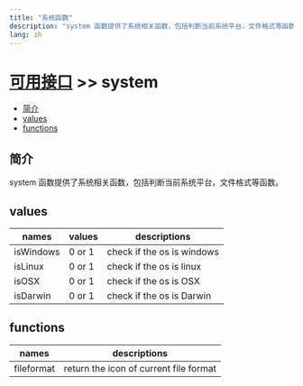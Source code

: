 ```yaml
---
title: "系统函数"
description: "system 函数提供了系统相关函数，包括判断当前系统平台，文件格式等函数。"
lang: zh
---
```


# [可用接口](../) >> system

<!-- vim-markdown-toc GFM -->

- [简介](#简介)
- [values](#values)
- [functions](#functions)

<!-- vim-markdown-toc -->

## 简介

system 函数提供了系统相关函数，包括判断当前系统平台，文件格式等函数。

## values

| names     | values | descriptions               |
| --------- | ------ | -------------------------- |
| isWindows | 0 or 1 | check if the os is windows |
| isLinux   | 0 or 1 | check if the os is linux   |
| isOSX     | 0 or 1 | check if the os is OSX     |
| isDarwin  | 0 or 1 | check if the os is Darwin  |

## functions

| names      | descriptions                           |
| ---------- | -------------------------------------- |
| fileformat | return the icon of current file format |
